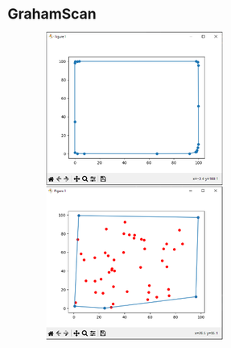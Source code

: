 # GrahamScan
<p align="center">
  <img src="https://github.com/Kepeczsz/GrahamScan/blob/main/5000pkt.png" width="350" title="hover text">
  <img src="https://github.com/Kepeczsz/GrahamScan/blob/main/50pkt.png" width="350" title="hover text">
</p>
